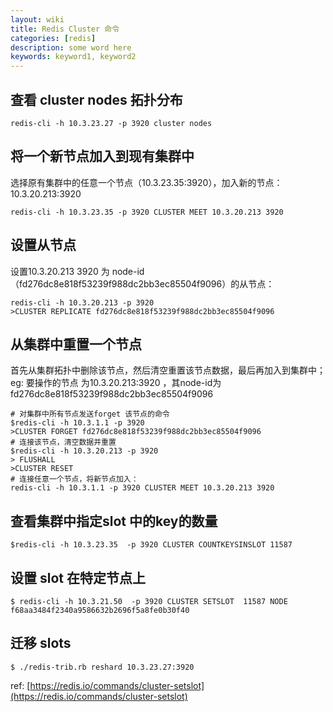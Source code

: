 ```yaml
---
layout: wiki
title: Redis Cluster 命令
categories: [redis]
description: some word here
keywords: keyword1, keyword2
---
```



## 查看 cluster nodes 拓扑分布
```shell
redis-cli -h 10.3.23.27 -p 3920 cluster nodes
```

## 将一个新节点加入到现有集群中
选择原有集群中的任意一个节点（10.3.23.35:3920），加入新的节点：10.3.20.213:3920

```shell
redis-cli -h 10.3.23.35 -p 3920 CLUSTER MEET 10.3.20.213 3920
```

## 设置从节点
设置10.3.20.213 3920 为 node-id （fd276dc8e818f53239f988dc2bb3ec85504f9096）的从节点：

```shell
redis-cli -h 10.3.20.213 -p 3920
>CLUSTER REPLICATE fd276dc8e818f53239f988dc2bb3ec85504f9096
```

## 从集群中重置一个节点
首先从集群拓扑中删除该节点，然后清空重置该节点数据，最后再加入到集群中；
eg: 要操作的节点 为10.3.20.213:3920 ，其node-id为fd276dc8e818f53239f988dc2bb3ec85504f9096

```shell
# 对集群中所有节点发送forget 该节点的命令
$redis-cli -h 10.3.1.1 -p 3920 
>CLUSTER FORGET fd276dc8e818f53239f988dc2bb3ec85504f9096
# 连接该节点，清空数据并重置
$redis-cli -h 10.3.20.213 -p 3920
> FLUSHALL
>CLUSTER RESET
# 连接任意一个节点，将新节点加入：
redis-cli -h 10.3.1.1 -p 3920 CLUSTER MEET 10.3.20.213 3920
```

## 查看集群中指定slot 中的key的数量

```shell
$redis-cli -h 10.3.23.35  -p 3920 CLUSTER COUNTKEYSINSLOT 11587
```

## 设置 slot 在特定节点上
```shell
$ redis-cli -h 10.3.21.50  -p 3920 CLUSTER SETSLOT  11587 NODE  f68aa3484f2340a9586632b2696f5a8fe0b30f40
```

## 迁移 slots

```shell
$ ./redis-trib.rb reshard 10.3.23.27:3920
```

ref: [https://redis.io/commands/cluster-setslot](https://redis.io/commands/cluster-setslot)